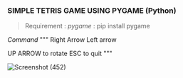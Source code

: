 ### SIMPLE TETRIS GAME USING PYGAME (Python)

> Requirement : *pygame* : pip install pygame

*Command*
"""
Right Arrow
Left arrow 

UP ARROW to rotate
ESC to quit
"""

![Screenshot (452)](https://user-images.githubusercontent.com/48150537/205525808-7f4a57d9-65c1-4c2a-816c-e4c87b36a0a5.png)
